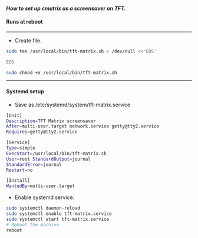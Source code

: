 #### *How to set up cmatrix as a screensaver on TFT.*

#### Runs at reboot

---

- Create file.

```bash
sudo tee /usr/local/bin/tft-matrix.sh > /dev/null <<'EOS'

EOS

sudo chmod +x /usr/local/bin/tft-matrix.sh

```

---

#### Systemd setup

- Save as /etc/systemd/system/tft-matrix.service

```bash
[Unit]
Description=TFT Matrix screensaver
After=multi-user.target network.service getty@tty2.service
Requires=getty@tty2.service

[Service]
Type=simple
ExecStart=/usr/local/bin/tft-matrix.sh
User=root StandardOutput=journal
StandardError=journal
Restart=no

[Install]
WantedBy=multi-user.target

```

- Enable systemd service.

```bash
sudo systemctl daemon-reload
sudo systemctl enable tft-matrix.service
sudo systemctl start tft-matrix.service
# Reboot the machine
reboot

```